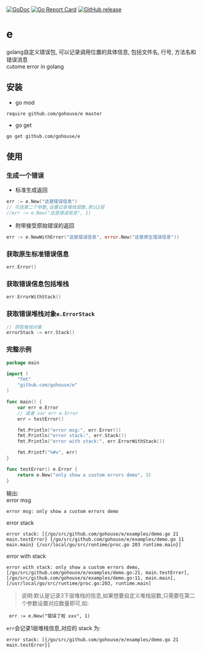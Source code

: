 
[![GoDoc](https://godoc.org/github.com/gohouse/e?status.svg)](https://godoc.org/github.com/gohouse/e)
[![Go Report Card](https://goreportcard.com/badge/github.com/gohouse/e)](https://goreportcard.com/report/github.com/gohouse/e)
[![GitHub release](https://img.shields.io/github/release/gohouse/e.svg)](https://github.com/gohouse/e/releases/latest)

# e

golang自定义错误包, 可以记录调用位置的具体信息, 包括文件名, 行号, 方法名和错误消息  
cutome error in golang

## 安装

- go mod 
```shell script
require github.com/gohouse/e master
```

- go get
```shell
go get github.com/gohouse/e
```

## 使用

### 生成一个错误
- 标准生成返回
```go
err := e.New("这是错误信息")
// 可选第二个参数,设置记录堆栈层数,默认2层
//err := e.New("这是错误信息", 1)
```

- 附带接受原始错误的返回
```go
err := e.NewWithError("这是错误信息", error.New("这是原生错误信息"))
```

### 获取原生标准错误信息
```go
err.Error()
```

### 获取错误信息包括堆栈
```go
err.ErrorWithStack()
```

### 获取错误堆栈对象`e.ErrorStack`
```go
// 获取堆栈对象
errorStack := err.Stack()
```

### 完整示例
```go
package main

import (
	"fmt"
	"github.com/gohouse/e"
)

func main() {
	var err e.Error
	// 或者 var err e.Error
	err = testError()

	fmt.Println("error msg:", err.Error())
	fmt.Println("error stack:", err.Stack())
	fmt.Println("error with stack:", err.ErrorWithStack())

	fmt.Printf("%#v", err)
}

func testError() e.Error {
	return e.New("only show a custom errors demo", 3)
}
```
输出:  
error msg
```bash
error msg: only show a custom errors demo
```
error stack
```shell script
error stack: [{/go/src/github.com/gohouse/e/examples/demo.go 21 main.testError} {/go/src/github.com/gohouse/e/examples/demo.go 11 main.main} {/usr/local/go/src/runtime/proc.go 203 runtime.main}]
```
error with stack
```shell script
error with stack: only show a custom errors demo, [/go/src/github.com/gohouse/e/examples/demo.go:21, main.testError], [/go/src/github.com/gohouse/e/examples/demo.go:11, main.main], [/usr/local/go/src/runtime/proc.go:203, runtime.main]
```

> 说明:默认是记录3下层堆栈的信息,如果想要自定义堆栈层数,只需要在第二个参数设置对应数量即可,如:  
```shell script
 err := e.New("错误了啦 xxx", 1)
```
`err`会记录1层堆栈信息,对应的 stack 为:
```shell script
error stack: [{/go/src/github.com/gohouse/e/examples/demo.go 21 main.testError}]
```